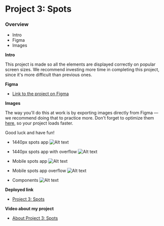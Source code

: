 # Project 3: Spots

### Overview

- Intro
- Figma
- Images

**Intro**

This project is made so all the elements are displayed correctly on popular screen sizes. We recommend investing more time in completing this project, since it's more difficult than previous ones.

**Figma**

- [Link to the project on Figma](https://www.figma.com/file/BBNm2bC3lj8QQMHlnqRsga/Sprint-3-Project-%E2%80%94-Spots?type=design&node-id=2%3A60&mode=design&t=afgNFybdorZO6cQo-1)

**Images**

The way you'll do this at work is by exporting images directly from Figma — we recommend doing that to practice more. Don't forget to optimize them [here](https://tinypng.com/), so your project loads faster.

Good luck and have fun!

- 1440px spots app
  ![Alt text](images//readme_images/spots_app_1440px.png)

- 1440px spots app with overflow
  ![Alt text](images//readme_images/spots_app_1440px_overflow.png)

- Mobile spots app
  ![Alt text](images//readme_images/spots_app_mobile.png)

- Mobile spots app overflow
  ![Alt text](images//readme_images/spots_app_mobile_overflow.png)

- Components
  ![Alt text](images/readme_images/components.png)

**Deployed link**

- [Project 3: Spots](https://sofia-villazon.github.io/se_project_spots)

**Video about my project**

- [About Project 3: Spots](https://youtu.be/W-RybI_ma5o)
